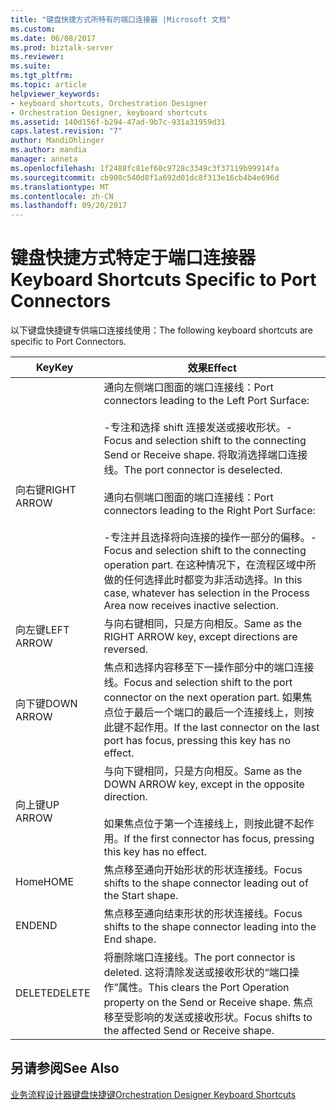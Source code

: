 ```yaml
---
title: "键盘快捷方式所特有的端口连接器 |Microsoft 文档"
ms.custom: 
ms.date: 06/08/2017
ms.prod: biztalk-server
ms.reviewer: 
ms.suite: 
ms.tgt_pltfrm: 
ms.topic: article
helpviewer_keywords:
- keyboard shortcuts, Orchestration Designer
- Orchestration Designer, keyboard shortcuts
ms.assetid: 140d156f-b294-47ad-9b7c-931a31959d31
caps.latest.revision: "7"
author: MandiOhlinger
ms.author: mandia
manager: anneta
ms.openlocfilehash: 1f2488fc81ef60c9728c3349c3f37119b99914fa
ms.sourcegitcommit: cb908c540d8f1a692d01dc8f313e16cb4b4e696d
ms.translationtype: MT
ms.contentlocale: zh-CN
ms.lasthandoff: 09/20/2017
---
```

# <a name="keyboard-shortcuts-specific-to-port-connectors"></a><span data-ttu-id="1f146-102">键盘快捷方式特定于端口连接器</span><span class="sxs-lookup"><span data-stu-id="1f146-102">Keyboard Shortcuts Specific to Port Connectors</span></span>
<span data-ttu-id="1f146-103">以下键盘快捷键专供端口连接线使用：</span><span class="sxs-lookup"><span data-stu-id="1f146-103">The following keyboard shortcuts are specific to Port Connectors.</span></span>  
  
|<span data-ttu-id="1f146-104">Key</span><span class="sxs-lookup"><span data-stu-id="1f146-104">Key</span></span>|<span data-ttu-id="1f146-105">效果</span><span class="sxs-lookup"><span data-stu-id="1f146-105">Effect</span></span>|  
|---------|------------|  
|<span data-ttu-id="1f146-106">向右键</span><span class="sxs-lookup"><span data-stu-id="1f146-106">RIGHT ARROW</span></span>|<span data-ttu-id="1f146-107">通向左侧端口图面的端口连接线：</span><span class="sxs-lookup"><span data-stu-id="1f146-107">Port connectors leading to the Left Port Surface:</span></span><br /><br /> <span data-ttu-id="1f146-108">-专注和选择 shift 连接发送或接收形状。</span><span class="sxs-lookup"><span data-stu-id="1f146-108">-   Focus and selection shift to the connecting Send or Receive shape.</span></span> <span data-ttu-id="1f146-109">将取消选择端口连接线。</span><span class="sxs-lookup"><span data-stu-id="1f146-109">The port connector is deselected.</span></span><br /><br /> <span data-ttu-id="1f146-110">通向右侧端口图面的端口连接线：</span><span class="sxs-lookup"><span data-stu-id="1f146-110">Port connectors leading to the Right Port Surface:</span></span><br /><br /> <span data-ttu-id="1f146-111">-专注并且选择将向连接的操作一部分的偏移。</span><span class="sxs-lookup"><span data-stu-id="1f146-111">-   Focus and selection shift to the connecting operation part.</span></span> <span data-ttu-id="1f146-112">在这种情况下，在流程区域中所做的任何选择此时都变为非活动选择。</span><span class="sxs-lookup"><span data-stu-id="1f146-112">In this case, whatever has selection in the Process Area now receives inactive selection.</span></span>|  
|<span data-ttu-id="1f146-113">向左键</span><span class="sxs-lookup"><span data-stu-id="1f146-113">LEFT ARROW</span></span>|<span data-ttu-id="1f146-114">与向右键相同，只是方向相反。</span><span class="sxs-lookup"><span data-stu-id="1f146-114">Same as the RIGHT ARROW key, except directions are reversed.</span></span>|  
|<span data-ttu-id="1f146-115">向下键</span><span class="sxs-lookup"><span data-stu-id="1f146-115">DOWN ARROW</span></span>|<span data-ttu-id="1f146-116">焦点和选择内容移至下一操作部分中的端口连接线。</span><span class="sxs-lookup"><span data-stu-id="1f146-116">Focus and selection shift to the port connector on the next operation part.</span></span> <span data-ttu-id="1f146-117">如果焦点位于最后一个端口的最后一个连接线上，则按此键不起作用。</span><span class="sxs-lookup"><span data-stu-id="1f146-117">If the last connector on the last port has focus, pressing this key has no effect.</span></span>|  
|<span data-ttu-id="1f146-118">向上键</span><span class="sxs-lookup"><span data-stu-id="1f146-118">UP ARROW</span></span>|<span data-ttu-id="1f146-119">与向下键相同，只是方向相反。</span><span class="sxs-lookup"><span data-stu-id="1f146-119">Same as the DOWN ARROW key, except in the opposite direction.</span></span><br /><br /> <span data-ttu-id="1f146-120">如果焦点位于第一个连接线上，则按此键不起作用。</span><span class="sxs-lookup"><span data-stu-id="1f146-120">If the first connector has focus, pressing this key has no effect.</span></span>|  
|<span data-ttu-id="1f146-121">Home</span><span class="sxs-lookup"><span data-stu-id="1f146-121">HOME</span></span>|<span data-ttu-id="1f146-122">焦点移至通向开始形状的形状连接线。</span><span class="sxs-lookup"><span data-stu-id="1f146-122">Focus shifts to the shape connector leading out of the Start shape.</span></span>|  
|<span data-ttu-id="1f146-123">END</span><span class="sxs-lookup"><span data-stu-id="1f146-123">END</span></span>|<span data-ttu-id="1f146-124">焦点移至通向结束形状的形状连接线。</span><span class="sxs-lookup"><span data-stu-id="1f146-124">Focus shifts to the shape connector leading into the End shape.</span></span>|  
|<span data-ttu-id="1f146-125">DELETE</span><span class="sxs-lookup"><span data-stu-id="1f146-125">DELETE</span></span>|<span data-ttu-id="1f146-126">将删除端口连接线。</span><span class="sxs-lookup"><span data-stu-id="1f146-126">The port connector is deleted.</span></span> <span data-ttu-id="1f146-127">这将清除发送或接收形状的“端口操作”属性。</span><span class="sxs-lookup"><span data-stu-id="1f146-127">This clears the Port Operation property on the Send or Receive shape.</span></span> <span data-ttu-id="1f146-128">焦点移至受影响的发送或接收形状。</span><span class="sxs-lookup"><span data-stu-id="1f146-128">Focus shifts to the affected Send or Receive shape.</span></span>|  
  
## <a name="see-also"></a><span data-ttu-id="1f146-129">另请参阅</span><span class="sxs-lookup"><span data-stu-id="1f146-129">See Also</span></span>  
 [<span data-ttu-id="1f146-130">业务流程设计器键盘快捷键</span><span class="sxs-lookup"><span data-stu-id="1f146-130">Orchestration Designer Keyboard Shortcuts</span></span>](../core/orchestration-designer-keyboard-shortcuts.md)